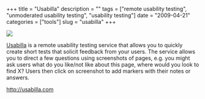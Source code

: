 +++
title = "Usabilla"
description = ""
tags = ["remote usability testing", "unmoderated usability testing", "usability testing"]
date = "2009-04-21"
categories = ["tools"]
slug = "usabilla"
+++


<div class="tool-screenshot mb1"><a href="http://usabilla.com/"><img id="bluga-thumbnail-2792" class="bluga-thumbnail custom" src="/media/bluga/
wt5230d71a284c0_custom.jpg"/></a></div><p><a href="http://usabilla.com/">Usabilla</a> is a remote usability testing service that allows you to quickly create short tests that solicit feedback from your users. The service allows you to direct a few questions using screenshots of pages, e.g. you might ask users what do you like/not like about this page, where would you look to find X? Users then click on screenshot to add markers with their notes or answers.</p>
  
<p><a href="http://usabilla.com/">http://usabilla.com</a></p>
      
